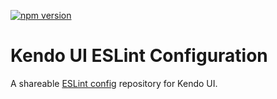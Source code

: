 [![npm version](https://badge.fury.io/js/%40telerik%2Feslint-config.png)](https://badge.fury.io/js/%40telerik%2Feslint-config)

# Kendo UI ESLint Configuration

A shareable [ESLint config](http://eslint.org/docs/developer-guide/shareable-configs) repository for Kendo UI.
